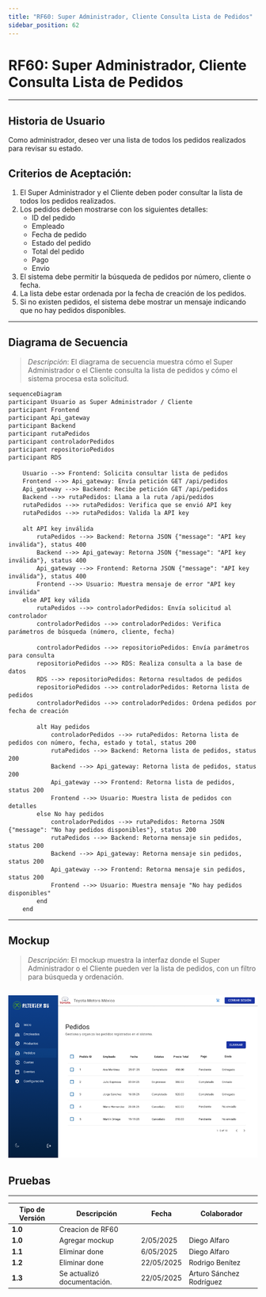 ```yaml
---
title: "RF60: Super Administrador, Cliente Consulta Lista de Pedidos"
sidebar_position: 62
---
```


# RF60: Super Administrador, Cliente Consulta Lista de Pedidos

---

## Historia de Usuario

Como administrador, deseo ver una lista de todos los pedidos realizados para revisar su estado.

## **Criterios de Aceptación:**

1. El Super Administrador y el Cliente deben poder consultar la lista de todos los pedidos realizados.
2. Los pedidos deben mostrarse con los siguientes detalles:
   - ID del pedido
   - Empleado
   - Fecha de pedido
   - Estado del pedido
   - Total del pedido
   - Pago
   - Envio
3. El sistema debe permitir la búsqueda de pedidos por número, cliente o fecha.
4. La lista debe estar ordenada por la fecha de creación de los pedidos.
5. Si no existen pedidos, el sistema debe mostrar un mensaje indicando que no hay pedidos disponibles.

---

## **Diagrama de Secuencia**

> _Descripción_: El diagrama de secuencia muestra cómo el Super Administrador o el Cliente consulta la lista de pedidos y cómo el sistema procesa esta solicitud.

```mermaid
sequenceDiagram
participant Usuario as Super Administrador / Cliente
participant Frontend
participant Api_gateway
participant Backend
participant rutaPedidos
participant controladorPedidos
participant repositorioPedidos
participant RDS

    Usuario -->> Frontend: Solicita consultar lista de pedidos
    Frontend -->> Api_gateway: Envía petición GET /api/pedidos
    Api_gateway -->> Backend: Recibe petición GET /api/pedidos
    Backend -->> rutaPedidos: Llama a la ruta /api/pedidos
    rutaPedidos -->> rutaPedidos: Verifica que se envió API key
    rutaPedidos -->> rutaPedidos: Valida la API key

    alt API key inválida
        rutaPedidos -->> Backend: Retorna JSON {"message": "API key inválida"}, status 400
        Backend -->> Api_gateway: Retorna JSON {"message": "API key inválida"}, status 400
        Api_gateway -->> Frontend: Retorna JSON {"message": "API key inválida"}, status 400
        Frontend -->> Usuario: Muestra mensaje de error "API key inválida"
    else API key válida
        rutaPedidos -->> controladorPedidos: Envía solicitud al controlador
        controladorPedidos -->> controladorPedidos: Verifica parámetros de búsqueda (número, cliente, fecha)

        controladorPedidos -->> repositorioPedidos: Envía parámetros para consulta
        repositorioPedidos -->> RDS: Realiza consulta a la base de datos
        RDS -->> repositorioPedidos: Retorna resultados de pedidos
        repositorioPedidos -->> controladorPedidos: Retorna lista de pedidos
        controladorPedidos -->> controladorPedidos: Ordena pedidos por fecha de creación

        alt Hay pedidos
            controladorPedidos -->> rutaPedidos: Retorna lista de pedidos con número, fecha, estado y total, status 200
            rutaPedidos -->> Backend: Retorna lista de pedidos, status 200
            Backend -->> Api_gateway: Retorna lista de pedidos, status 200
            Api_gateway -->> Frontend: Retorna lista de pedidos, status 200
            Frontend -->> Usuario: Muestra lista de pedidos con detalles
        else No hay pedidos
            controladorPedidos -->> rutaPedidos: Retorna JSON {"message": "No hay pedidos disponibles"}, status 200
            rutaPedidos -->> Backend: Retorna mensaje sin pedidos, status 200
            Backend -->> Api_gateway: Retorna mensaje sin pedidos, status 200
            Api_gateway -->> Frontend: Retorna mensaje sin pedidos, status 200
            Frontend -->> Usuario: Muestra mensaje "No hay pedidos disponibles"
        end
    end
```

---

## **Mockup**

> _Descripción_: El mockup muestra la interfaz donde el Super Administrador o el Cliente pueden ver la lista de pedidos, con un filtro para búsqueda y ordenación.

## ![alt text](imagenes/RF60.png)

## Pruebas

---

| **Tipo de Versión** | **Descripción**  | **Fecha**  | **Colaborador** |
| ------------------- | ---------------- | ---------- | --------------- |
| **1.0**             | Creacion de RF60 |            |                 |
| **1.0**             | Agregar mockup   | 2/05/2025  | Diego Alfaro    |
| **1.1**             | Eliminar done    | 6/05/2025  | Diego Alfaro    |
| **1.2**             | Eliminar done    | 22/05/2025 | Rodrigo Benítez |
| **1.3**             | Se actualizó documentación. | 22/05/2025 | Arturo Sánchez Rodríguez |